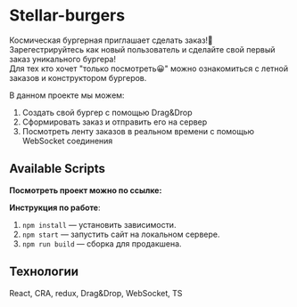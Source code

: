 # Stellar-burgers

Космическая бургерная приглашает сделать заказ!🍔  
Зарегестрируйтесь как новый пользователь и сделайте свой первый заказ уникального бургера!  
Для тех кто хочет "только посмотреть😀" можно ознакомиться с летной заказов и конструктором бургеров.

В данном проекте мы можем:
1. Cоздать свой бургер с помощью Drag&Drop
2. Сформировать заказ и отправить его на сервер
3. Посмотреть ленту заказов в реальном времени с помощью WebSocket соединения

## Available Scripts

**Посмотреть проект можно по ссылке:**

**Инструкция по работе**:
1. `npm install` — установить зависимости.
2. `npm start` — запустить сайт на локальном сервере.
3. `npm run build` — сборка для продакшена.

## Технологии
React, CRA, redux, Drag&Drop, WebSocket, TS
